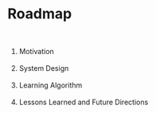 # Roadmap

<br>

<ol>
  <li v-click="1">Motivation</li>
  <br>
  <li v-click="2">System Design</li>
  <br>
  <li v-click="3">Learning Algorithm</li>
  <br>
  <li v-click="4">Lessons Learned and Future Directions</li>
</ol>


<SlideCurrentNo class="absolute bottom-8 right-10"/>